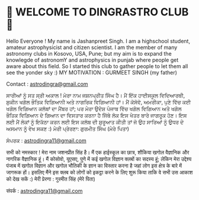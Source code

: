 # 🔭 WELCOME TO DINGRASTRO CLUB 🔭

Hello Everyone !
My name is Jashanpreet Singh. I am a highschool student, amateur astrophysicist and citizen scientist.
I am the member of many astronomy clubs in Kosovo, USA, Pune; but my aim is to expand the knowlegde of astronomY and astrophysics in punjab where people get aware about this field. So I started this club to gather people to let them all see the yonder sky :) MY MOTIVATION : GURMEET SINGH (my father)

Contact : astrodingra@gmail.com


ਸਾਰੀਆਂ ਨੂੰ ਸਤ ਸ੍ਰੀ ਅਕਾਲ !
ਮੇਰਾ ਨਾਮ ਜਸ਼ਨਪ੍ਰੀਤ ਸਿੰਘ ਹੈ। ਮੈਂ ਇੱਕ ਹਾਈਸਕੂਲ ਵਿਦਿਆਰਥੀ, ਸ਼ੁਕੀਨ ਖਗੋਲ ਭੌਤਿਕ ਵਿਗਿਆਨੀ ਅਤੇ ਨਾਗਰਿਕ ਵਿਗਿਆਨੀ ਹਾਂ।
ਮੈਂ ਕੋਸੋਵੋ, ਅਮਰੀਕਾ, ਪੁਣੇ ਵਿੱਚ ਕਈ ਖਗੋਲ ਵਿਗਿਆਨ ਕਲੱਬਾਂ ਦਾ ਮੈਂਬਰ ਹਾਂ; ਪਰ ਮੇਰਾ ਉਦੇਸ਼ ਪੰਜਾਬ ਵਿੱਚ ਖਗੋਲ ਵਿਗਿਆਨ ਅਤੇ ਖਗੋਲ ਭੌਤਿਕ ਵਿਗਿਆਨ ਦੇ ਗਿਆਨ ਦਾ ਵਿਸਤਾਰ ਕਰਨਾ ਹੈ ਜਿੱਥੇ ਲੋਕ ਇਸ ਖੇਤਰ ਬਾਰੇ ਜਾਗਰੂਕ ਹੋਣ। ਇਸ ਲਈ ਮੈਂ ਲੋਕਾਂ ਨੂੰ ਇਕੱਠਾ ਕਰਨ ਲਈ ਇਸ ਕਲੱਬ ਦੀ ਸ਼ੁਰੂਆਤ ਕੀਤੀ ਤਾਂ ਜੋ ਉਹ ਸਾਰਿਆਂ ਨੂੰ ਉਧਰ ਦੇ ਅਸਮਾਨ ਨੂੰ ਵੇਖ ਸਕਣ :) ਮੇਰੀ ਪ੍ਰੇਰਣਾ: ਗੁਰਮੀਤ ਸਿੰਘ (ਮੇਰੇ ਪਿਤਾ)

ਸੰਪਰਕ : astrodingra11@gmail.com 


सभी को नमस्कार !
मेरा नाम जशनप्रीत सिंह है। मैं एक हाईस्कूल का छात्र, शौकिया खगोल वैज्ञानिक और नागरिक वैज्ञानिक हूं।
मैं कोसोवो, यूएसए, पुणे में कई खगोल विज्ञान क्लबों का सदस्य हूं; लेकिन मेरा उद्देश्य पंजाब में खगोल विज्ञान और खगोल भौतिकी के ज्ञान का विस्तार करना है जहां लोग इस क्षेत्र के बारे में जागरूक हों। इसलिए मैंने इस क्लब को लोगों को इकट्ठा करने के लिए शुरू किया ताकि वे सभी उस आकाश को देख सकें :) मेरी प्रेरणा : गुरमीत सिंह (मेरे पिता)

संपर्क : astrodingra11@gmail.com
